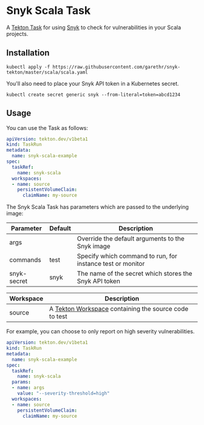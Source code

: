 # Snyk Scala Task

A [Tekton Task](https://tekton.dev/) for using [Snyk](https://snyk.io) to check for
vulnerabilities in your Scala projects.


## Installation

```
kubectl apply -f https://raw.githubusercontent.com/garethr/snyk-tekton/master/scala/scala.yaml
```

You'll also need to place your Snyk API token in a Kubernetes secret.

```
kubectl create secret generic snyk --from-literal=token=abcd1234
```

## Usage

You can use the Task as follows:

```yaml
apiVersion: tekton.dev/v1beta1
kind: TaskRun
metadata:
  name: snyk-scala-example
spec:
  taskRef:
    name: snyk-scala
  workspaces:
  - name: source
    persistentVolumeClaim:
      claimName: my-source
```

The Snyk Scala Task has parameters which are passed to the underlying image:

| Parameter | Default | Description |
| --- | --- | --- |
| args |   | Override the default arguments to the Snyk image |
| commands | test | Specify which command to run, for instance test or monitor |
| snyk-secret | snyk | The name of the secret which stores the Snyk API token |


| Workspace | Description |
| --- | --- |
| source | A [Tekton Workspace](https://github.com/tektoncd/pipeline/blob/master/docs/workspaces.md) containing the source code to test |

For example, you can choose to only report on high severity vulnerabilities.

```yaml
apiVersion: tekton.dev/v1beta1
kind: TaskRun
metadata:
  name: snyk-scala-example
spec:
  taskRef:
    name: snyk-scala
  params:
  - name: args
    value: "--severity-threshold=high"
  workspaces:
  - name: source
    persistentVolumeClaim:
      claimName: my-source
```
